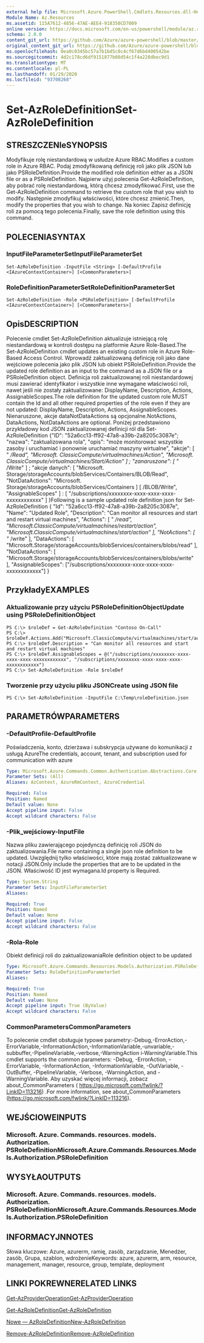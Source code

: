 ```yaml
---
external help file: Microsoft.Azure.PowerShell.Cmdlets.Resources.dll-Help.xml
Module Name: Az.Resources
ms.assetid: 115A7612-4856-47AE-AEE4-918350CD7009
online version: https://docs.microsoft.com/en-us/powershell/module/az.resources/set-azroledefinition
schema: 2.0.0
content_git_url: https://github.com/Azure/azure-powershell/blob/master/src/Resources/Resources/help/Set-AzRoleDefinition.md
original_content_git_url: https://github.com/Azure/azure-powershell/blob/master/src/Resources/Resources/help/Set-AzRoleDefinition.md
ms.openlocfilehash: 0ea0c0345bc57a7b1bd5c0c4cf67d6bd400542be
ms.sourcegitcommit: 4d2c178cd6df9151877b08d54c1f4a228dbec9d1
ms.translationtype: MT
ms.contentlocale: pl-PL
ms.lasthandoff: 01/29/2020
ms.locfileid: "93708268"
---
```

# <span data-ttu-id="e507b-101">Set-AzRoleDefinition</span><span class="sxs-lookup"><span data-stu-id="e507b-101">Set-AzRoleDefinition</span></span>

## <span data-ttu-id="e507b-102">STRESZCZENIe</span><span class="sxs-lookup"><span data-stu-id="e507b-102">SYNOPSIS</span></span>
<span data-ttu-id="e507b-103">Modyfikuje rolę niestandardową w usłudze Azure RBAC.</span><span class="sxs-lookup"><span data-stu-id="e507b-103">Modifies a custom role in Azure RBAC.</span></span>
<span data-ttu-id="e507b-104">Podaj zmodyfikowaną definicję roli jako plik JSON lub jako PSRoleDefinition.</span><span class="sxs-lookup"><span data-stu-id="e507b-104">Provide the modified role definition either as a JSON file or as a PSRoleDefinition.</span></span>
<span data-ttu-id="e507b-105">Najpierw użyj polecenia Get-AzRoleDefinition, aby pobrać rolę niestandardową, którą chcesz zmodyfikować.</span><span class="sxs-lookup"><span data-stu-id="e507b-105">First, use the Get-AzRoleDefinition command to retrieve the custom role that you wish to modify.</span></span>
<span data-ttu-id="e507b-106">Następnie zmodyfikuj właściwości, które chcesz zmienić.</span><span class="sxs-lookup"><span data-stu-id="e507b-106">Then, modify the properties that you wish to change.</span></span>
<span data-ttu-id="e507b-107">Na koniec Zapisz definicję roli za pomocą tego polecenia.</span><span class="sxs-lookup"><span data-stu-id="e507b-107">Finally, save the role definition using this command.</span></span>

## <span data-ttu-id="e507b-108">POLECENIA</span><span class="sxs-lookup"><span data-stu-id="e507b-108">SYNTAX</span></span>

### <span data-ttu-id="e507b-109">InputFileParameterSet</span><span class="sxs-lookup"><span data-stu-id="e507b-109">InputFileParameterSet</span></span>
```
Set-AzRoleDefinition -InputFile <String> [-DefaultProfile <IAzureContextContainer>] [<CommonParameters>]
```

### <span data-ttu-id="e507b-110">RoleDefinitionParameterSet</span><span class="sxs-lookup"><span data-stu-id="e507b-110">RoleDefinitionParameterSet</span></span>
```
Set-AzRoleDefinition -Role <PSRoleDefinition> [-DefaultProfile <IAzureContextContainer>] [<CommonParameters>]
```

## <span data-ttu-id="e507b-111">Opis</span><span class="sxs-lookup"><span data-stu-id="e507b-111">DESCRIPTION</span></span>
<span data-ttu-id="e507b-112">Polecenie cmdlet Set-AzRoleDefinition aktualizuje istniejącą rolę niestandardową w kontroli dostępu na platformie Azure Role-Based.</span><span class="sxs-lookup"><span data-stu-id="e507b-112">The Set-AzRoleDefinition cmdlet updates an existing custom role in Azure Role-Based Access Control.</span></span>
<span data-ttu-id="e507b-113">Wprowadź zaktualizowaną definicję roli jako dane wejściowe polecenia jako plik JSON lub obiekt PSRoleDefinition.</span><span class="sxs-lookup"><span data-stu-id="e507b-113">Provide the updated role definition as an input to the command as a JSON file or a PSRoleDefinition object.</span></span>
<span data-ttu-id="e507b-114">Definicja roli zaktualizowanej roli niestandardowej musi zawierać identyfikator i wszystkie inne wymagane właściwości roli, nawet jeśli nie zostały zaktualizowane: DisplayName, Description, Actions, AssignableScopes.</span><span class="sxs-lookup"><span data-stu-id="e507b-114">The role definition for the updated custom role MUST contain the Id and all other required properties of the role even if they are not updated: DisplayName, Description, Actions, AssignableScopes.</span></span>
<span data-ttu-id="e507b-115">Nienaruszone, akcje dataNotDataActions są opcjonalne.</span><span class="sxs-lookup"><span data-stu-id="e507b-115">NotActions, DataActions, NotDataActions are optional.</span></span>
<span data-ttu-id="e507b-116">Poniżej przedstawiono przykładowy kod JSON zaktualizowanej definicji ról dla Set-AzRoleDefinition {"ID": "52a6cc13-ff92-47a8-a39b-2a8205c3087e"; "nazwa": "zaktualizowana rola", "opis": "może monitorować wszystkie zasoby i uruchamiać i ponownie uruchamiać maszyny wirtualne", "akcje": \[ " */Read", "Microsoft. ClassicCompute/virtualmachines/Action", "Microsoft. ClassicCompute/virtualmachines/Start/Action" \] ; "zanaruszone": \[ "* /Write" \] ; "akcje danych": \[ "Microsoft. Storage/storageAccounts/blobServices/Containers/BLOB/Read", "NotDataActions": "Microsoft. Storage/storageAccounts/blobServices/Containers \] \[ /BLOB/Write", "AssignableScopes" \] : \[ "/subscriptions/xxxxxxxx-xxxx-xxxx-xxxx-xxxxxxxxxxxx" \] }</span><span class="sxs-lookup"><span data-stu-id="e507b-116">Following is a sample updated role definition json for Set-AzRoleDefinition { "Id": "52a6cc13-ff92-47a8-a39b-2a8205c3087e", "Name": "Updated Role", "Description": "Can monitor all resources and start and restart virtual machines", "Actions": \[ " */read", "Microsoft.ClassicCompute/virtualmachines/restart/action", "Microsoft.ClassicCompute/virtualmachines/start/action" \], "NotActions": \[ "* /write" \], "DataActions": \[ "Microsoft.Storage/storageAccounts/blobServices/containers/blobs/read" \], "NotDataActions": \[ "Microsoft.Storage/storageAccounts/blobServices/containers/blobs/write" \], "AssignableScopes": \["/subscriptions/xxxxxxxx-xxxx-xxxx-xxxx-xxxxxxxxxxxx"\] }</span></span>

## <span data-ttu-id="e507b-117">Przykłady</span><span class="sxs-lookup"><span data-stu-id="e507b-117">EXAMPLES</span></span>

### <span data-ttu-id="e507b-118">Aktualizowanie przy użyciu PSRoleDefinitionObject</span><span class="sxs-lookup"><span data-stu-id="e507b-118">Update using PSRoleDefinitionObject</span></span>
```
PS C:\> $roleDef = Get-AzRoleDefinition "Contoso On-Call"
PS C:\> $roleDef.Actions.Add("Microsoft.ClassicCompute/virtualmachines/start/action")
PS C:\> $roleDef.Description = "Can monitor all resources and start and restart virtual machines"
PS C:\> $roleDef.AssignableScopes = @("/subscriptions/xxxxxxxx-xxxx-xxxx-xxxx-xxxxxxxxxxxx", "/subscriptions/xxxxxxxx-xxxx-xxxx-xxxx-xxxxxxxxxxxx")
PS C:\> Set-AzRoleDefinition -Role $roleDef
```

### <span data-ttu-id="e507b-119">Tworzenie przy użyciu pliku JSON</span><span class="sxs-lookup"><span data-stu-id="e507b-119">Create using JSON file</span></span>
```
PS C:\> Set-AzRoleDefinition -InputFile C:\Temp\roleDefinition.json
```

## <span data-ttu-id="e507b-120">PARAMETRÓW</span><span class="sxs-lookup"><span data-stu-id="e507b-120">PARAMETERS</span></span>

### <span data-ttu-id="e507b-121">-DefaultProfile</span><span class="sxs-lookup"><span data-stu-id="e507b-121">-DefaultProfile</span></span>
<span data-ttu-id="e507b-122">Poświadczenia, konto, dzierżawa i subskrypcja używane do komunikacji z usługą Azure</span><span class="sxs-lookup"><span data-stu-id="e507b-122">The credentials, account, tenant, and subscription used for communication with azure</span></span>

```yaml
Type: Microsoft.Azure.Commands.Common.Authentication.Abstractions.Core.IAzureContextContainer
Parameter Sets: (All)
Aliases: AzContext, AzureRmContext, AzureCredential

Required: False
Position: Named
Default value: None
Accept pipeline input: False
Accept wildcard characters: False
```

### <span data-ttu-id="e507b-123">-Plik_wejściowy</span><span class="sxs-lookup"><span data-stu-id="e507b-123">-InputFile</span></span>
<span data-ttu-id="e507b-124">Nazwa pliku zawierającego pojedynczą definicję roli JSON do zaktualizowania.</span><span class="sxs-lookup"><span data-stu-id="e507b-124">File name containing a single json role definition to be updated.</span></span>
<span data-ttu-id="e507b-125">Uwzględnij tylko właściwości, które mają zostać zaktualizowane w notacji JSON.</span><span class="sxs-lookup"><span data-stu-id="e507b-125">Only include the properties that are to be updated in the JSON.</span></span>
<span data-ttu-id="e507b-126">Właściwość ID jest wymagana.</span><span class="sxs-lookup"><span data-stu-id="e507b-126">Id property is Required.</span></span>

```yaml
Type: System.String
Parameter Sets: InputFileParameterSet
Aliases:

Required: True
Position: Named
Default value: None
Accept pipeline input: False
Accept wildcard characters: False
```

### <span data-ttu-id="e507b-127">-Rola</span><span class="sxs-lookup"><span data-stu-id="e507b-127">-Role</span></span>
<span data-ttu-id="e507b-128">Obiekt definicji roli do zaktualizowania</span><span class="sxs-lookup"><span data-stu-id="e507b-128">Role definition object to be updated</span></span>

```yaml
Type: Microsoft.Azure.Commands.Resources.Models.Authorization.PSRoleDefinition
Parameter Sets: RoleDefinitionParameterSet
Aliases:

Required: True
Position: Named
Default value: None
Accept pipeline input: True (ByValue)
Accept wildcard characters: False
```

### <span data-ttu-id="e507b-129">CommonParameters</span><span class="sxs-lookup"><span data-stu-id="e507b-129">CommonParameters</span></span>
<span data-ttu-id="e507b-130">To polecenie cmdlet obsługuje typowe parametry:-Debug,-ErrorAction,-ErrorVariable,-InformationAction,-InformationVariable,-unvariable,-subbuffer,-PipelineVariable,-verbose,-WarningAction i-WarningVariable.</span><span class="sxs-lookup"><span data-stu-id="e507b-130">This cmdlet supports the common parameters: -Debug, -ErrorAction, -ErrorVariable, -InformationAction, -InformationVariable, -OutVariable, -OutBuffer, -PipelineVariable, -Verbose, -WarningAction, and -WarningVariable.</span></span> <span data-ttu-id="e507b-131">Aby uzyskać więcej informacji, zobacz about_CommonParameters ( https://go.microsoft.com/fwlink/?LinkID=113216) .</span><span class="sxs-lookup"><span data-stu-id="e507b-131">For more information, see about_CommonParameters (https://go.microsoft.com/fwlink/?LinkID=113216).</span></span>

## <span data-ttu-id="e507b-132">WEJŚCIOWE</span><span class="sxs-lookup"><span data-stu-id="e507b-132">INPUTS</span></span>

### <span data-ttu-id="e507b-133">Microsoft. Azure. Commands. resources. models. Authorization. PSRoleDefinition</span><span class="sxs-lookup"><span data-stu-id="e507b-133">Microsoft.Azure.Commands.Resources.Models.Authorization.PSRoleDefinition</span></span>

## <span data-ttu-id="e507b-134">WYSYŁA</span><span class="sxs-lookup"><span data-stu-id="e507b-134">OUTPUTS</span></span>

### <span data-ttu-id="e507b-135">Microsoft. Azure. Commands. resources. models. Authorization. PSRoleDefinition</span><span class="sxs-lookup"><span data-stu-id="e507b-135">Microsoft.Azure.Commands.Resources.Models.Authorization.PSRoleDefinition</span></span>

## <span data-ttu-id="e507b-136">INFORMACYJN</span><span class="sxs-lookup"><span data-stu-id="e507b-136">NOTES</span></span>
<span data-ttu-id="e507b-137">Słowa kluczowe: Azure, azurerm, ramię, zasób, zarządzanie, Menedżer, zasób, Grupa, szablon, wdrożenie</span><span class="sxs-lookup"><span data-stu-id="e507b-137">Keywords: azure, azurerm, arm, resource, management, manager, resource, group, template, deployment</span></span>

## <span data-ttu-id="e507b-138">LINKI POKREWNE</span><span class="sxs-lookup"><span data-stu-id="e507b-138">RELATED LINKS</span></span>

[<span data-ttu-id="e507b-139">Get-AzProviderOperation</span><span class="sxs-lookup"><span data-stu-id="e507b-139">Get-AzProviderOperation</span></span>](./Get-AzProviderOperation.md)

[<span data-ttu-id="e507b-140">Get-AzRoleDefinition</span><span class="sxs-lookup"><span data-stu-id="e507b-140">Get-AzRoleDefinition</span></span>](./Get-AzRoleDefinition.md)

[<span data-ttu-id="e507b-141">Nowe — AzRoleDefinition</span><span class="sxs-lookup"><span data-stu-id="e507b-141">New-AzRoleDefinition</span></span>](./New-AzRoleDefinition.md)

[<span data-ttu-id="e507b-142">Remove-AzRoleDefinition</span><span class="sxs-lookup"><span data-stu-id="e507b-142">Remove-AzRoleDefinition</span></span>](./Remove-AzRoleDefinition.md)

